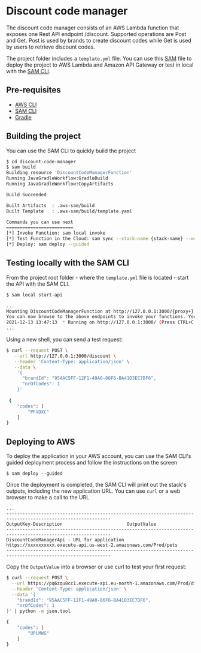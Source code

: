 # Discount code manager
The discount code manager consists of an AWS Lambda function that exposes one
Rest API endpoint /discount. Supported operations are Post and Get. Post is used by
brands to create discount codes while Get is used by users to retrieve discount codes.

The project folder includes a `template.yml` file. You can use this [SAM](https://github.com/awslabs/serverless-application-model) file to deploy the project to AWS Lambda and Amazon API Gateway or test in local with the [SAM CLI](https://github.com/awslabs/aws-sam-cli). 

## Pre-requisites
* [AWS CLI](https://aws.amazon.com/cli/)
* [SAM CLI](https://github.com/awslabs/aws-sam-cli)
* [Gradle](https://gradle.org/)

## Building the project
You can use the SAM CLI to quickly build the project
```bash
$ cd discount-code-manager
$ sam build
Building resource 'DiscountCodeManagerFunction'
Running JavaGradleWorkflow:GradleBuild
Running JavaGradleWorkflow:CopyArtifacts

Build Succeeded

Built Artifacts  : .aws-sam/build
Built Template   : .aws-sam/build/template.yaml

Commands you can use next
=========================
[*] Invoke Function: sam local invoke
[*] Test Function in the Cloud: sam sync --stack-name {stack-name} --watch
[*] Deploy: sam deploy --guided
```

## Testing locally with the SAM CLI

From the project root folder - where the `template.yml` file is located - start the API with the SAM CLI.

```bash
$ sam local start-api

...
Mounting DiscountCodeManagerFunction at http://127.0.0.1:3000/{proxy+} [DELETE, GET, HEAD, OPTIONS, PATCH, POST, PUT]
You can now browse to the above endpoints to invoke your functions. You do not need to restart/reload SAM CLI while working on your functions, changes will be reflected instantly/automatically. You only need to restart SAM CLI if you update your AWS SAM template
2021-12-13 13:47:13  * Running on http://127.0.0.1:3000/ (Press CTRL+C to quit)
...
```

Using a new shell, you can send a test request:

```bash
$ curl --request POST \
   --url http://127.0.0.1:3000/discount \
   --header 'Content-Type: application/json' \
   --data \
    '{
      "brandId": "95AAC5FF-12F1-49A0-86F6-BA41D3EC7DF6",
      "nrOfCodes": 1
    }'
    
 {
    "codes": [
        "PFVDXC"
    ]
}
```

## Deploying to AWS
To deploy the application in your AWS account, you can use the SAM CLI's guided deployment process and follow the instructions on the screen

```
$ sam deploy --guided
```

Once the deployment is completed, the SAM CLI will print out the stack's outputs, including the new application URL. You can use `curl` or a web browser to make a call to the URL

```
...
-------------------------------------------------------------------------------------------------------------
OutputKey-Description                        OutputValue
-------------------------------------------------------------------------------------------------------------
DiscountCodeManagerApi - URL for application            https://xxxxxxxxxx.execute-api.us-west-2.amazonaws.com/Prod/pets
-------------------------------------------------------------------------------------------------------------
```

Copy the `OutputValue` into a browser or use curl to test your first request:

```bash
$ curl --request POST \
  --url https://pq6zqu8cc1.execute-api.eu-north-1.amazonaws.com/Prod/discount/ \
  --header 'Content-Type: application/json' \
  --data '{
	"brandId": "95AAC5FF-12F1-49A0-86F6-BA41D3EC7DF6",
	"nrOfCodes": 1
}' | python -m json.tool

{
    "codes": [
        "UPLMWG"
    ]
}
```
